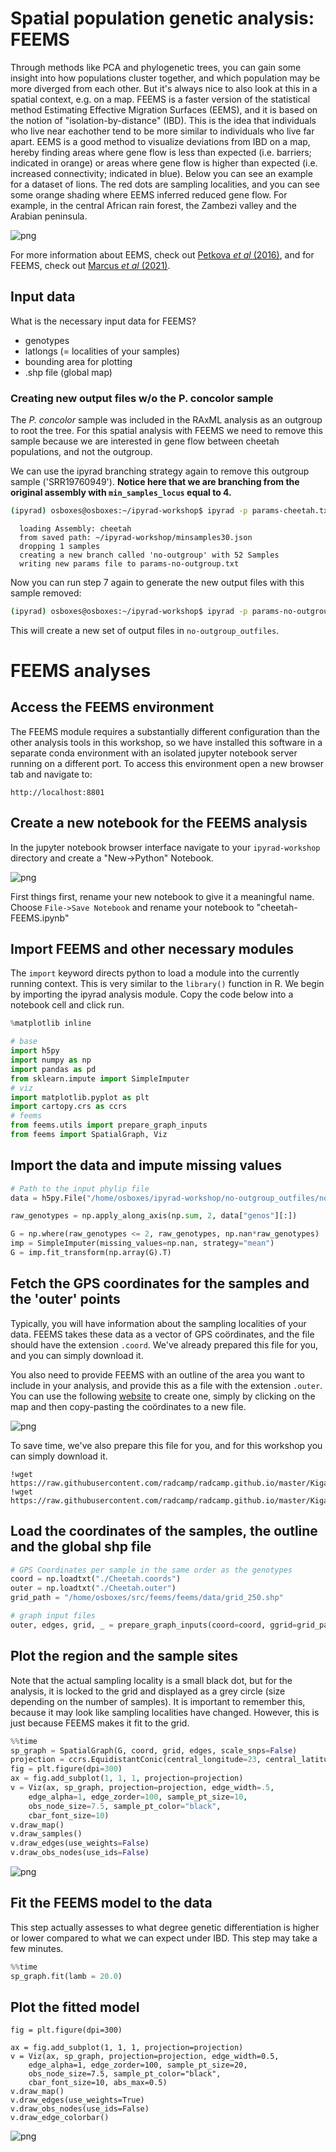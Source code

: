 # Spatial population genetic analysis: **FEEMS**

Through methods like PCA and phylogenetic trees, you can gain some insight into how populations cluster together, and which population may be more diverged from each other. But it's always nice to also look at this in a spatial context, e.g. on a map. FEEMS is a faster version of the statistical method Estimating Effective Migration Surfaces (EEMS), and it is based on the notion of "isolation-by-distance" (IBD). This is the idea that individuals who live near eachother tend to be more similar to individuals who live far apart. EEMS is a good method to visualize deviations from IBD on a map, hereby finding areas where gene flow is less than expected (i.e. barriers; indicated in orange) or areas where gene flow is higher than expected (i.e. increased connectivity; indicated in blue). Below you can see an example for a dataset of lions. The red dots are sampling localities, and you can see some orange shading where EEMS inferred reduced gene flow. For example, in the central African rain forest, the Zambezi valley and the Arabian peninsula.

![png](images/lions_EEMS.png)

For more information about EEMS, check out [Petkova *et al* (2016)](https://www.nature.com/articles/ng.3464), and for FEEMS, check out [Marcus *et al* (2021)](https://elifesciences.org/articles/61927).

## Input data
What is the necessary input data for FEEMS?
* genotypes
* latlongs (= localities of your samples)
* bounding area for plotting
* .shp file (global map)

### Creating new output files w/o the P. concolor sample
The *P. concolor* sample was included in the RAxML analysis as an outgroup
to root the tree. For this spatial analysis with FEEMS we need to remove
this sample because we are interested in gene flow between cheetah populations, and not the outgroup.

We can use the ipyrad branching strategy again to remove this outgroup sample
('SRR19760949'). **Notice here that we are branching from the original
assembly with `min_samples_locus` equal to 4.**

```bash
(ipyrad) osboxes@osboxes:~/ipyrad-workshop$ ipyrad -p params-cheetah.txt -b no-outgroup - SRR19760949
```
```
  loading Assembly: cheetah
  from saved path: ~/ipyrad-workshop/minsamples30.json
  dropping 1 samples
  creating a new branch called 'no-outgroup' with 52 Samples
  writing new params file to params-no-outgroup.txt
```

Now you can run step 7 again to generate the new output files with this sample
removed:
```bash
(ipyrad) osboxes@osboxes:~/ipyrad-workshop$ ipyrad -p params-no-outgroup.txt -s 7 -c 4
```

This will create a new set of output files in `no-outgroup_outfiles`.

# **FEEMS** analyses

## Access the FEEMS environment
The FEEMS module requires a substantially different configuration than the
other analysis tools in this workshop, so we have installed this software
in a separate conda environment with an isolated jupyter notebook server
running on a different port. To access this environment open a new browser
tab and navigate to:

`http://localhost:8801`

## Create a new notebook for the FEEMS analysis
In the jupyter notebook browser interface navigate to your `ipyrad-workshop`
directory and create a "New->Python" Notebook.

![png](images/raxml-CreateNotebook.png)

First things first, rename your new notebook to give it a meaningful name. Choose `File->Save Notebook` and rename your notebook to "cheetah-FEEMS.ipynb"

## Import FEEMS and other necessary modules
The `import` keyword directs python to load a module into the currently running
context. This is very similar to the `library()` function in R. We begin by
importing the ipyrad analysis module. Copy the code below into a
notebook cell and click run. 

```python
%matplotlib inline

# base
import h5py
import numpy as np
import pandas as pd
from sklearn.impute import SimpleImputer 
# viz 
import matplotlib.pyplot as plt 
import cartopy.crs as ccrs 
# feems 
from feems.utils import prepare_graph_inputs 
from feems import SpatialGraph, Viz 
```

## Import the data and impute missing values

```python
# Path to the input phylip file
data = h5py.File("/home/osboxes/ipyrad-workshop/no-outgroup_outfiles/no-outgroup.snps.hdf5")

raw_genotypes = np.apply_along_axis(np.sum, 2, data["genos"][:])

G = np.where(raw_genotypes <= 2, raw_genotypes, np.nan*raw_genotypes)
imp = SimpleImputer(missing_values=np.nan, strategy="mean") 
G = imp.fit_transform(np.array(G).T) 
```

## Fetch the GPS coordinates for the samples and the 'outer' points
Typically, you will have information about the sampling localities of your data. FEEMS takes these data as a vector of GPS coördinates, and the file should have the extension `.coord`. We've already prepared this file for you, and you can simply download it. 

You also need to provide FEEMS with an outline of the area you want to include in your analysis, and provide this as a file with the extension `.outer`. You can use the following [website](http://www.birdtheme.org/useful/v3tool.html) to create one, simply by clicking on the map and then copy-pasting the coördinates to a new file. 

![png](images/FEEMS_outer.png)

To save time, we've also prepare this file for you, and for this workshop you can simply download it.

```
!wget https://raw.githubusercontent.com/radcamp/radcamp.github.io/master/Kigali2023/Cheetah.coords
!wget https://raw.githubusercontent.com/radcamp/radcamp.github.io/master/Kigali2023/Cheetah.outer
```

## Load the coordinates of the samples, the outline and the global shp file
```python
# GPS Coordinates per sample in the same order as the genotypes
coord = np.loadtxt("./Cheetah.coords")
outer = np.loadtxt("./Cheetah.outer")
grid_path = "/home/osboxes/src/feems/feems/data/grid_250.shp"

# graph input files
outer, edges, grid, _ = prepare_graph_inputs(coord=coord, ggrid=grid_path, translated=False, buffer=0, outer=outer)
```

## Plot the region and the sample sites
Note that the actual sampling locality is a small black dot, but for the analysis, it is locked to the grid and displayed as a grey circle (size depending on the number of samples). It is important to remember this, because it may look like sampling localities have changed. However, this is just because FEEMS makes it fit to the grid.

```python
%%time
sp_graph = SpatialGraph(G, coord, grid, edges, scale_snps=False)
projection = ccrs.EquidistantConic(central_longitude=23, central_latitude=8) 
fig = plt.figure(dpi=300) 
ax = fig.add_subplot(1, 1, 1, projection=projection) 
v = Viz(ax, sp_graph, projection=projection, edge_width=.5, 
    edge_alpha=1, edge_zorder=100, sample_pt_size=10, 
    obs_node_size=7.5, sample_pt_color="black", 
    cbar_font_size=10) 
v.draw_map() 
v.draw_samples() 
v.draw_edges(use_weights=False) 
v.draw_obs_nodes(use_ids=False) 
```

![png](images/FEEMS-RegionPlot.png)

## Fit the FEEMS model to the data
This step actually assesses to what degree genetic differentiation is higher or lower compared to what we can expect under IBD. This step may take a few minutes.

```python
%%time 
sp_graph.fit(lamb = 20.0) 
```

## Plot the fitted model
```
fig = plt.figure(dpi=300) 

ax = fig.add_subplot(1, 1, 1, projection=projection) 
v = Viz(ax, sp_graph, projection=projection, edge_width=0.5, 
    edge_alpha=1, edge_zorder=100, sample_pt_size=20, 
    obs_node_size=7.5, sample_pt_color="black", 
    cbar_font_size=10, abs_max=0.5) 
v.draw_map() 
v.draw_edges(use_weights=True) 
v.draw_obs_nodes(use_ids=False) 
v.draw_edge_colorbar() 
```

![png](images/FEEMS-Fitted.png)

